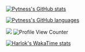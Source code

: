 


<!--
### Hi there 👋
**Pytness/pytness** is a ✨ _special_ ✨ repository because its `README.md` (this file) appears on your GitHub profile.

Here are some ideas to get you started:

- 🔭 I’m currently working on ...
- 🌱 I’m currently learning ...
- 👯 I’m looking to collaborate on ...
- 🤔 I’m looking for help with ...
- 💬 Ask me about ...
- 📫 How to reach me: ...
- 😄 Pronouns: ...
- ⚡ Fun fact: ...
-->


[![Pytness's GitHub stats](https://github-readme-stats.vercel.app/api?username=pytness&show_icons=true&count_private=true&theme=transparent)](https://github.com/anuraghazra/github-readme-stats)

[![Pytness's GitHub languages](https://github-readme-stats.vercel.app/api/top-langs/?username=pytness&count_private=true&layout=compact&theme=transparent)](https://github.com/anuraghazra/github-readme-stats)

![](https://hit.yhype.me/github/profile?user_id=23234809)
![Profile View Counter](https://komarev.com/ghpvc/?username=pytness)

[![Harlok's WakaTime stats](https://github-readme-stats.vercel.app/api/wakatime?username=@pytness&theme=transparent)](https://github.com/anuraghazra/github-readme-stats)
